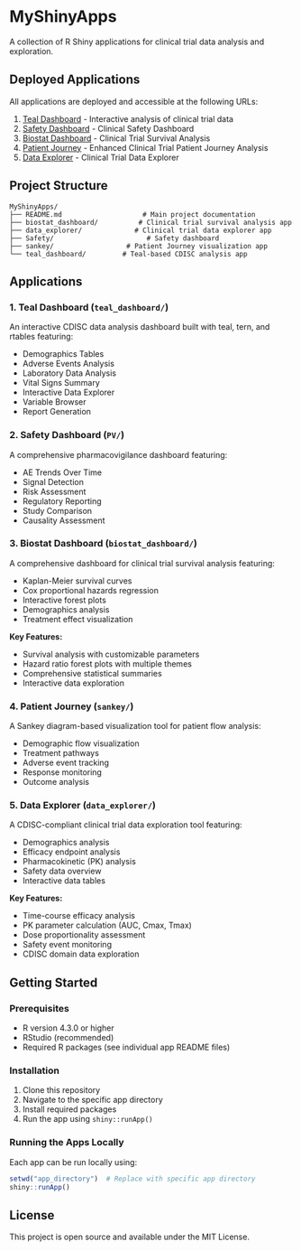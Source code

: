 # MyShinyApps

A collection of R Shiny applications for clinical trial data analysis and exploration.

## Deployed Applications

All applications are deployed and accessible at the following URLs:

1. [Teal Dashboard](https://sid-lokineni.shinyapps.io/teal_dashboard/) - Interactive analysis of clinical trial data
2. [Safety Dashboard](https://sid-lokineni.shinyapps.io/safety-dashboard-v1/) - Clinical Safety Dashboard
3. [Biostat Dashboard](https://sid-lokineni.shinyapps.io/biostat_dashboard/) - Clinical Trial Survival Analysis
4. [Patient Journey](https://sid-lokineni.shinyapps.io/Patient_Journey/) - Enhanced Clinical Trial Patient Journey Analysis
5. [Data Explorer](https://sid-lokineni.shinyapps.io/data_explorer/) - Clinical Trial Data Explorer

## Project Structure

```
MyShinyApps/
├── README.md                    # Main project documentation
├── biostat_dashboard/          # Clinical trial survival analysis app
├── data_explorer/             # Clinical trial data explorer app
├── Safety/                       # Safety dashboard
├── sankey/                  # Patient Journey visualization app
└── teal_dashboard/         # Teal-based CDISC analysis app
```

## Applications

### 1. Teal Dashboard (`teal_dashboard/`)

An interactive CDISC data analysis dashboard built with teal, tern, and rtables featuring:
- Demographics Tables
- Adverse Events Analysis
- Laboratory Data Analysis
- Vital Signs Summary
- Interactive Data Explorer
- Variable Browser
- Report Generation

### 2. Safety Dashboard (`PV/`)

A comprehensive pharmacovigilance dashboard featuring:
- AE Trends Over Time
- Signal Detection
- Risk Assessment
- Regulatory Reporting
- Study Comparison
- Causality Assessment

### 3. Biostat Dashboard (`biostat_dashboard/`)

A comprehensive dashboard for clinical trial survival analysis featuring:
- Kaplan-Meier survival curves
- Cox proportional hazards regression
- Interactive forest plots
- Demographics analysis
- Treatment effect visualization

**Key Features:**
- Survival analysis with customizable parameters
- Hazard ratio forest plots with multiple themes
- Comprehensive statistical summaries
- Interactive data exploration

### 4. Patient Journey (`sankey/`)

A Sankey diagram-based visualization tool for patient flow analysis:
- Demographic flow visualization
- Treatment pathways
- Adverse event tracking
- Response monitoring
- Outcome analysis

### 5. Data Explorer (`data_explorer/`)

A CDISC-compliant clinical trial data exploration tool featuring:
- Demographics analysis
- Efficacy endpoint analysis
- Pharmacokinetic (PK) analysis
- Safety data overview
- Interactive data tables

**Key Features:**
- Time-course efficacy analysis
- PK parameter calculation (AUC, Cmax, Tmax)
- Dose proportionality assessment
- Safety event monitoring
- CDISC domain data exploration

## Getting Started

### Prerequisites

- R version 4.3.0 or higher
- RStudio (recommended)
- Required R packages (see individual app README files)

### Installation

1. Clone this repository
2. Navigate to the specific app directory
3. Install required packages
4. Run the app using `shiny::runApp()`

### Running the Apps Locally

Each app can be run locally using:

```r
setwd("app_directory")  # Replace with specific app directory
shiny::runApp()
```

## License

This project is open source and available under the MIT License.